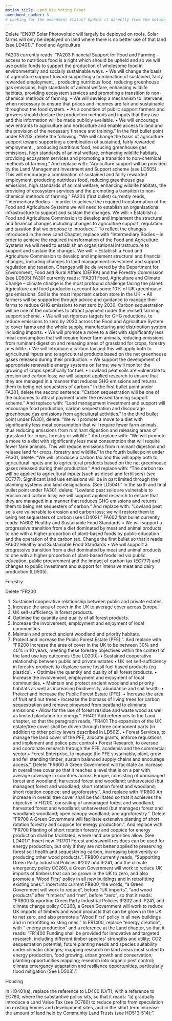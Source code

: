 ```yaml
---
motion_title: Land Use Voting Paper
amendment_number: 3
# Looking for the amendment status? Update it directly from the motion page!
---
```


Delete “EN017 Solar Photovoltaic will largely be deployed on roofs. Solar farms will only be deployed on land where there is no better use of that land (see LD401).”.
Food and Agriculture

FA203 currently reads:
“FA203 Financial Support for Food and Farming – access to nutritious food is a right which should be upheld and so we will use public funds to support the production of wholesome food in environmentally and socially sustainable ways.
•	We will change the basis of agriculture support toward supporting a combination of sustained, fairly rewarded employment, , producing nutritious food, reducing greenhouse gas emissions, high standards of animal welfare, enhancing wildlife habitats, providing ecosystem services and promoting a transition to non-chemical methods of farming.
•	We will develop a mechanism to intervene, when necessary to ensure that prices and incomes are fair and sustainable throughout the food system.
•	As a condition of public support farmers and growers should declare the production methods and inputs that they use and this information will be made publicly available.
•	We will encourage new entrants to agriculture and horticulture and enable access to land and the provision of the necessary finance and training.”
In the first bullet point under FA203, delete the following: “We will change the basis of agriculture support toward supporting a combination of sustained, fairly rewarded employment, , producing nutritious food, reducing greenhouse gas emissions, high standards of animal welfare, enhancing wildlife habitats, providing ecosystem services and promoting a transition to non-chemical methods of farming.”
And replace with: “Agriculture support will be provided by the Land Management Investment and Support scheme (see LD505). This will encourage a combination of sustained and fairly rewarded employment, producing nutritious food, reducing greenhouse gas emissions, high standards of animal welfare, enhancing wildlife habitats, the providing of ecosystem services and the promoting a transition to non-chemical methods of farming.”
FA204 (first bullet) currently reads,
“Intermediary Bodies – in order to achieve the required transformation of the Food and Agriculture Systems we will need to establish an organisational infrastructure to support and sustain the changes. We will:
•	Establish a Food and Agriculture Commission to develop and implement the structural and financial changes including changes to agriculture support, regulation and taxation that we propose to introduce.”.
To reflect the changes introduced in the new Land Chapter, replace with
“Intermediary Bodies – in order to achieve the required transformation of the Food and Agriculture Systems we will need to establish an organisational infrastructure to support and sustain the changes. We will:
•	Establish a Food and Agriculture Commission to develop and implement structural and financial changes, including changes to land management investment and support, regulation and taxation. Changes will be delivered by the Department for Environment, Food and Rural Affairs (DEFRA) and the Forestry Commission (see LD505)
FA301 currently reads:
“FA301 Food, Agriculture and Climate Change – climate change is the most profound challenge facing the planet. Agriculture and food production account for some 10% of UK greenhouse gas emissions. Soil is the most important carbon store in the UK.
•	All farmers will be supported through advice and guidance to manage their farms to reduce GHG emissions to net zero by 2030. Carbon sequestration will be one of the outcomes to attract payment under the revised farming support scheme.
•	We will set rigorous targets for GHG reductions, to reduce emissions to zero by 2030 across the Food and Agriculture System to cover farms and the whole supply, manufacturing and distribution system including imports.
•	We will promote a move to a diet with significantly less meat consumption that will require fewer farm animals, reducing emissions from ruminant digestion and releasing areas of grassland for crops, forestry or wildlife.
•	We will introduce a carbon tax and this will apply both to agricultural inputs and to agricultural products based on the net greenhouse gases released during their production.
•	We support the development of appropriate renewable energy systems on farms; we will monitor the growing of crops specifically for fuel.
•	Lowland peat soils are vulnerable to erosion and carbon loss; we will support applied research to ensure that they are managed in a manner that reduces GHG emissions and returns them to being net sequesters of carbon.”
In the first bullet point under FA301, delete the second sentence:
“Carbon sequestration will be one of the outcomes to attract payment under the revised farming support scheme.”
And replace with:
“Land management investment and support will encourage food production, carbon sequestration and discourage greenhouse gas emissions from agricultural activities.”
In the third bullet point under FA301, delete:
“We will promote a move to a diet with significantly less meat consumption that will require fewer farm animals, thus reducing emissions from ruminant digestion and releasing areas of grassland for crops, forestry or wildlife.”
And replace with:
“We will promote a move to a diet with significantly less meat consumption that will require fewer farm animals. This will reduce emissions from ruminant digestion and release land for crops, forestry and wildlife.”
In the fourth bullet point under FA301, delete:
“We will introduce a carbon tax and this will apply both to agricultural inputs and to agricultural products based on the net greenhouse gases released during their production.”
And replace with:
“The carbon tax will be applied to agricultural inputs (such as diesel and fertilisers) (see EC777). Significant land use emissions will be in part limited through the planning systems and land designations. (See LD504).”
In the sixth and final bullet point under FA301, delete:
“Lowland peat soils are vulnerable to erosion and carbon loss; we will support applied research to ensure that they are managed in a manner that reduces GHG emissions and returns them to being net sequesters of carbon.”
And replace with:
“Lowland peat soils are vulnerable to erosion and carbon loss; we will restore them to being net sequesters of carbon (see LD402).”
FA602 first bullet currently reads:
FA602 Healthy and Sustainable Food Standards
•	We will support a progressive transition from a diet dominated by meat and animal products to one with a higher proportion of plant-based foods by public education and the operation of the carbon tax.
Change the first bullet so that it reads:
FA602 Healthy and Sustainable Food Standards
•	We will support a progressive transition from a diet dominated by meat and animal products to one with a higher proportion of plant-based foods led via public education, public procurement and the impact of carbon tax (EC777) and changes to public investment and support for intensive meat and dairy production (LD505).

Forestry

Delete “FR200
1.	Sustained cooperative relationship between public and private estates.
2.	Increase the area of cover in the UK to average cover across Europe.
3.	UK self-sufficiency in forest products.
4.	Optimise the quantity and quality of all forest products.
5.	Increase the involvement, employment and enjoyment of local communities.
6.	Maintain and protect ancient woodland and priority habitats.
7.	Protect and increase the Public Forest Estate (PFE).”.
And replace with
“FR200
Increase the area of cover in the UK to be between 30% and 40% in 10 years, meeting these forestry objectives within the context of the land use key outcomes (See LD200):
•	Sustained cooperative relationship between public and private estates
•	UK net self-sufficiency in forestry products to displace some fossil fuel based products (eg plastics).
•	Optimise the quantity and quality of all forest products.
•	Increase the involvement, employment and enjoyment of local communities.
•	Maintain and protect ancient woodland and priority habitats as well as increasing biodiversity, abundance and soil health.
•	Protect and increase the Public Forest Estate (PFE).
•	Increase the area of fruit and nut trees
•	Increase the biomass of living trees for carbon sequestration and remove pinewood from peatland to eliminate emissions
•	Allow for the use of forest residue and waste wood as well as limited plantation for energy.”.
FR401 Add references to the Land chapter, so that the paragraph reads, “FR401 The expansion of the UK estate/tree cover shall be driven through three component parts (in addition to other policy levers described in LD502).
•	Forest Services, to manage the land cover of the PFE, allocate grants, enforce regulations and implement and police pest control
•	Forest Research, to oversee and coordinate research through the PFE, academia and the commercial sector
•	Forest Enterprise, to manage the PFE sustainably, plant, grow and fell standing timber, sustain balanced supply chains and encourage access.”.
Delete “FR600 A Green Government will facilitate an increase in overall tree cover so that it reaches a level that is on a par with average coverage in countries across Europe, consisting of unmanaged forest and woodland; harvested forest and woodland; unharvested (but managed) forest and woodland; short rotation forest and woodland; short rotation coppice; and agroforestry.”.
And replace with “FR600 An increase in overall tree cover shall be facilitated so that it achieves the objective in FR200, consisting of unmanaged forest and woodland; harvested forest and woodland; unharvested (but managed) forest and woodland; woodland; open canopy woodland; and agroforestry.”.
Delete “FR700 A Green Government will facilitate extensive planting of short rotation forestry and coppice for energy production.”.
And replace with “FR700 Planting of short rotation forestry and coppice for energy production shall be facilitated, where land use priorities allow. (See LD401)”.
Insert new “FR701 Forest and sawmill residues can be used for energy production, but only if they are not better applied to preserving forest soil health and sequestering carbon, increasing biodiversity or producing other wood products.”.
FR800 currently reads, “Supporting Green Party Industrial Policies IP202 and IP241, and the climate emergency policy CC260, a Green Government will work to reduce UK imports of timbers that can be grown in the UK to zero, and also promote a 'Wood First' policy in all new buildings and in retrofitting existing ones.”.
Insert into current FR800, the words, “a Green Government will work to reduce”, before “UK imports”, “and wood products” after “timbers” and “net”, before “zero”, so that it reads:
“FR800 Supporting Green Party Industrial Policies IP202 and IP241, and climate change policy CC260, a Green Government will work to reduce UK imports of timbers and wood products that can be grown in the UK to net zero, and also promote a 'Wood First' policy in all new buildings and in retrofitting existing ones.”
In FR1400, replace “energy creation”, with “ energy production” and a reference at the Land chapter, so that it reads:
“FR1400 Funding shall be provided for innovative and targeted research, including different timber species' strengths and utility; CO2 sequestration potential, future planting needs and species suitability under climatic changes; mapping research on land areas most suited to energy production, food growing, urban growth and conservation; planting opportunities mapping; research into organic pest control; climate emergency adaptation and resilience opportunities, particularly flood mitigation (See LD503).”.

Housing

In HO401(a), replace the reference to LD400 (LVT), with a reference to EC780, where the substantive policy sits, so that it reads:
“a) gradually introduce a Land Value Tax (see EC780) to reduce profits from speculation on existing homes and development sites, and in the short term increase the amount of land held by Community Land Trusts (see HO513-514);”.
